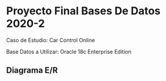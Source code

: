 # Proyecto Final Bases De Datos 2020-2

Caso de Estudio: Car Control Online

Base Datos a Utilizar: Oracle 18c Enterprise Edition

## Diagrama E/R

